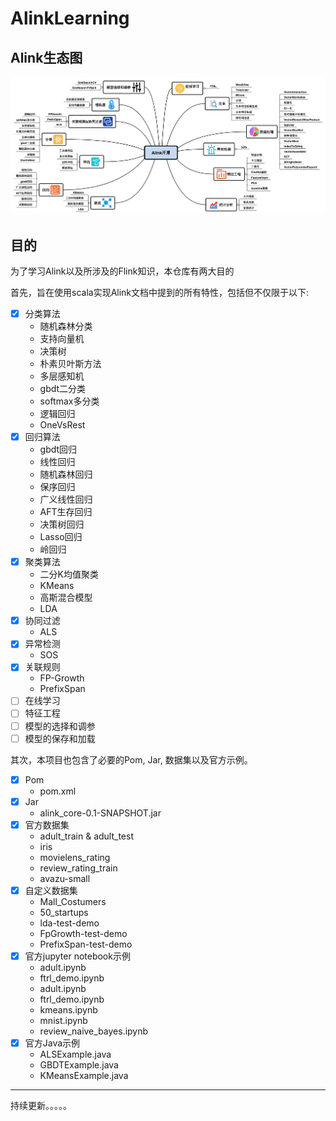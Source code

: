 # AlinkLearning

## Alink生态图

![Alink生态图](/resources/alink.png)

## 目的

为了学习Alink以及所涉及的Flink知识，本仓库有两大目的

首先，旨在使用scala实现Alink文档中提到的所有特性，包括但不仅限于以下:

- [x] 分类算法
    - 随机森林分类
    - 支持向量机
    - 决策树
    - 朴素贝叶斯方法
    - 多层感知机
    - gbdt二分类
    - softmax多分类
    - 逻辑回归
    - OneVsRest
- [x] 回归算法
    - gbdt回归
    - 线性回归
    - 随机森林回归
    - 保序回归
    - 广义线性回归
    - AFT生存回归
    - 决策树回归
    - Lasso回归
    - 岭回归
- [x] 聚类算法
    - 二分K均值聚类
    - KMeans
    - 高斯混合模型
    - LDA
- [x] 协同过滤
    - ALS
- [x] 异常检测
    - SOS
- [x] 关联规则
    - FP-Growth
    - PrefixSpan
- [ ] 在线学习
- [ ] 特征工程
- [ ] 模型的选择和调参
- [ ] 模型的保存和加载

其次，本项目也包含了必要的Pom, Jar, 数据集以及官方示例。

- [x] Pom
	- pom.xml
- [x] Jar
	- alink_core-0.1-SNAPSHOT.jar
- [x] 官方数据集
	- adult_train & adult_test
	- iris
	- movielens_rating
	- review_rating_train
	- avazu-small
- [x] 自定义数据集
	- Mall_Costumers
	- 50_startups
	- lda-test-demo
	- FpGrowth-test-demo
	- PrefixSpan-test-demo
- [x] 官方jupyter notebook示例
	- adult.ipynb 
	- ftrl_demo.ipynb
	- adult.ipynb	
	- ftrl_demo.ipynb
	- kmeans.ipynb	
	- mnist.ipynb	
	- review_naive_bayes.ipynb
- [x] 官方Java示例
	- ALSExample.java
	- GBDTExample.java
	- KMeansExample.java


----------------

持续更新。。。。。
